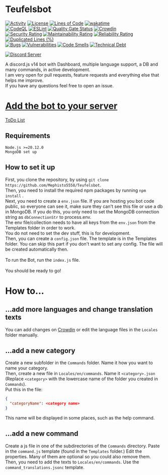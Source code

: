 # Teufelsbot

[![Activity](https://img.shields.io/github/commit-activity/m/Mephisto5558/Teufelsbot)](https://github.com/Mephisto5558/Teufelsbot/pulse)
[![License](https://img.shields.io/github/license/Mephisto5558/Teufelsbot)](https://github.com/Mephisto5558/Teufelsbot/blob/main/LICENSE)
[![Lines of Code](https://sonarcloud.io/api/project_badges/measure?project=Mephisto5558_Teufelsbot&metric=ncloc)](https://sonarcloud.io/component_measures?metric=ncloc&id=Mephisto5558_Teufelsbot)
[![wakatime](https://wakatime.com/badge/github/Mephisto5558/Teufelsbot.svg)](https://wakatime.com/badge/github/Mephisto5558/Teufelsbot)<br>
[![CodeQL](https://github.com/Mephisto5558/Teufelsbot/actions/workflows/github-code-scanning/codeql/badge.svg)](https://github.com/Mephisto5558/Teufelsbot/actions/workflows/github-code-scanning/codeql)
[![ESLint](https://github.com/Mephisto5558/Teufelsbot/actions/workflows/eslint.yml/badge.svg?branch=main)](https://github.com/Mephisto5558/Teufelsbot/actions/workflows/eslint.yml)
[![Quality Gate Status](https://sonarcloud.io/api/project_badges/measure?project=Mephisto5558_Teufelsbot&metric=alert_status)](https://sonarcloud.io/summary/new_code?id=Mephisto5558_Teufelsbot)
[![Crowdin](https://badges.crowdin.net/teufelsbot/localized.svg)](https://crowdin.com/project/teufelsbot)<br>
[![Security Rating](https://sonarcloud.io/api/project_badges/measure?project=Mephisto5558_Teufelsbot&metric=security_rating)](https://sonarcloud.io/component_measures?metric=Security&id=Mephisto5558_Teufelsbot)
[![Maintainability Rating](https://sonarcloud.io/api/project_badges/measure?project=Mephisto5558_Teufelsbot&metric=sqale_rating)](https://sonarcloud.io/component_measures?metric=Maintainability&id=Mephisto5558_Teufelsbot)
[![Reliability Rating](https://sonarcloud.io/api/project_badges/measure?project=Mephisto5558_Teufelsbot&metric=reliability_rating)](https://sonarcloud.io/component_measures?metric=Reliability&id=Mephisto5558_Teufelsbot)
[![Duplicated Lines (%)](https://sonarcloud.io/api/project_badges/measure?project=Mephisto5558_Teufelsbot&metric=duplicated_lines_density)](https://sonarcloud.io/component_measures?metric=Duplications&id=Mephisto5558_Teufelsbot)<br>
[![Bugs](https://sonarcloud.io/api/project_badges/measure?project=Mephisto5558_Teufelsbot&metric=bugs)](https://sonarcloud.io/summary/new_code?id=Mephisto5558_Teufelsbot)
[![Vulnerabilities](https://sonarcloud.io/api/project_badges/measure?project=Mephisto5558_Teufelsbot&metric=vulnerabilities)](https://sonarcloud.io/summary/new_code?id=Mephisto5558_Teufelsbot)
[![Code Smells](https://sonarcloud.io/api/project_badges/measure?project=Mephisto5558_Teufelsbot&metric=code_smells)](https://sonarcloud.io/summary/new_code?id=Mephisto5558_Teufelsbot)
[![Technical Debt](https://sonarcloud.io/api/project_badges/measure?project=Mephisto5558_Teufelsbot&metric=sqale_index)](https://sonarcloud.io/summary/new_code?id=Mephisto5558_Teufelsbot)

[![Discord Server](https://discord.com/api/guilds/1011956895529041950/widget.png?style=shield)](https://discord.com/invite/yWwGTeppjR)

A discord.js v14 bot with Dashboard, multiple language support, a DB and many commands, in active development.<br>
I am very open for pull requests, feature requests and everything else that helps me improve.<br>
If you have any questions feel free to open an issue.<br>

# [Add the bot to your server](http://us-la-01.wisp.uno:8006/invite)
[ToDo List](http://us-la-01.wisp.uno:8006/vote)

## Requirements
```
Node.js >=20.12.0
MongoDB set up
```

## How to set it up
First, you clone the repository, by using `git clone https://github.com/Mephisto5558/Teufelsbot`.<br>
Then, you need to install the required npm packages by running `npm install` .<br>
Next, you need to create a `env.json` file. If you are hosting you bot code public, so everyone can see it, make sure they can't see this file or use a db in MongoDB. If you do this, you only need to set the MongoDB connection string as `dbConnectionStr` to process.env.<br>
The env file/collection needs to have all keys from the `env.json` from the Templates folder in order to work.<br>
You do not need to set the dev stuff, this is for development.<br>
Then, you can create a `config.json` file. The template is in the Templates folder. You can skip this part if you don't want to set any config. The file will be created automatically then.<br><br>
To run the Bot, run the `index.js` file.<br><br>
You should be ready to go!
<br>

# How to...
## ...add more languages and change translation texts
You can add changes on [Crowdin](https://de.crowdin.com/project/teufelsbot) or edit the language files in the `Locales` folder manually.

## ...add a new category
Create a new subfolder in the `Commands` folder. Name it how you want to name your category.<br>
Then, create a new file in `Locales/en/commands`. Name it `<category>.json` (Replace `<category>` with the lowercase name of the folder you created in `Commands`).<br>
Put this in the file:
```json
{
  "categoryName": <category name>
}
```
This name will be displayed in some places, such as the help command.

## ...add a new command
Create a js file in one of the subdirectories of the `Commands` directory. Paste in the `command.js` template (found in the `Templates` folder.)
Edit the properties. Many of them are optional so you could also remove them.<br>
Then, you need to add the texts to `Locales/en/commands`. Use the `command_translations.jsonc` template.